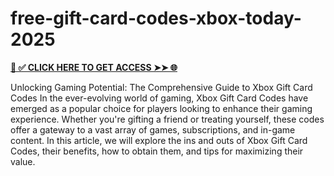 # free-gift-card-codes-xbox-today-2025

**[📌 ✅ CLICK HERE TO GET ACCESS ➤➤ 🌐](https://t.co/KGQuXT8DUw)**


Unlocking Gaming Potential: The Comprehensive Guide to Xbox Gift Card Codes
In the ever-evolving world of gaming, Xbox Gift Card Codes have emerged as a popular choice for players looking to enhance their gaming experience. Whether you're gifting a friend or treating yourself, these codes offer a gateway to a vast array of games, subscriptions, and in-game content. In this article, we will explore the ins and outs of Xbox Gift Card Codes, their benefits, how to obtain them, and tips for maximizing their value.
